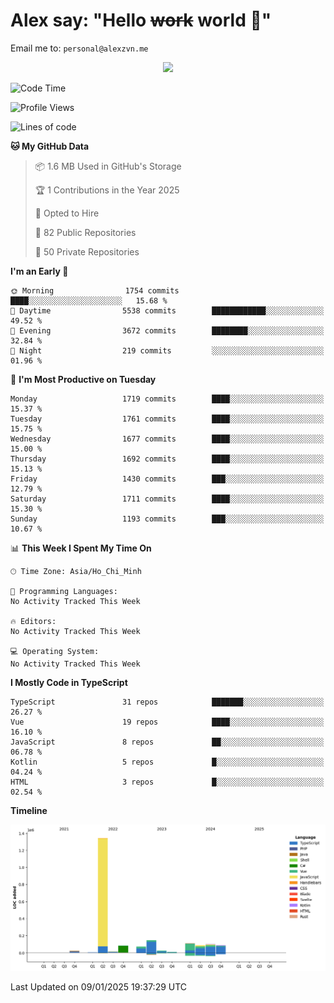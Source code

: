 # Alex say: "Hello ~~work~~ world 🐾"
Email me to: `personal@alexzvn.me`


<p align=center>
  <a href="https://skillicons.dev">
    <img src="https://skillicons.dev/icons?i=ts,js,php,nodejs,bun,vue,nuxt,react,svelte,tauri,laravel,rust,mongodb,docker,electron,redis,rabbitmq,tailwind,git,cloudflare,elysia,mysql,nginx,rollupjs,sentry,ubuntu,yarn,html,css,vite" />
  </a>
</p>

<!--START_SECTION:waka-->
![Code Time](http://img.shields.io/badge/Code%20Time-1%2C066%20hrs%2055%20mins-blue)

![Profile Views](http://img.shields.io/badge/Profile%20Views-1-blue)

![Lines of code](https://img.shields.io/badge/From%20Hello%20World%20I%27ve%20Written-2.1%20million%20lines%20of%20code-blue)

**🐱 My GitHub Data** 

> 📦 1.6 MB Used in GitHub's Storage 
 > 
> 🏆 1 Contributions in the Year 2025
 > 
> 💼 Opted to Hire
 > 
> 📜 82 Public Repositories 
 > 
> 🔑 50 Private Repositories 
 > 
**I'm an Early 🐤** 

```text
🌞 Morning                1754 commits        ████░░░░░░░░░░░░░░░░░░░░░   15.68 % 
🌆 Daytime                5538 commits        ████████████░░░░░░░░░░░░░   49.52 % 
🌃 Evening                3672 commits        ████████░░░░░░░░░░░░░░░░░   32.84 % 
🌙 Night                  219 commits         ░░░░░░░░░░░░░░░░░░░░░░░░░   01.96 % 
```
📅 **I'm Most Productive on Tuesday** 

```text
Monday                   1719 commits        ████░░░░░░░░░░░░░░░░░░░░░   15.37 % 
Tuesday                  1761 commits        ████░░░░░░░░░░░░░░░░░░░░░   15.75 % 
Wednesday                1677 commits        ████░░░░░░░░░░░░░░░░░░░░░   15.00 % 
Thursday                 1692 commits        ████░░░░░░░░░░░░░░░░░░░░░   15.13 % 
Friday                   1430 commits        ███░░░░░░░░░░░░░░░░░░░░░░   12.79 % 
Saturday                 1711 commits        ████░░░░░░░░░░░░░░░░░░░░░   15.30 % 
Sunday                   1193 commits        ███░░░░░░░░░░░░░░░░░░░░░░   10.67 % 
```


📊 **This Week I Spent My Time On** 

```text
🕑︎ Time Zone: Asia/Ho_Chi_Minh

💬 Programming Languages: 
No Activity Tracked This Week

🔥 Editors: 
No Activity Tracked This Week

💻 Operating System: 
No Activity Tracked This Week
```

**I Mostly Code in TypeScript** 

```text
TypeScript               31 repos            ███████░░░░░░░░░░░░░░░░░░   26.27 % 
Vue                      19 repos            ████░░░░░░░░░░░░░░░░░░░░░   16.10 % 
JavaScript               8 repos             ██░░░░░░░░░░░░░░░░░░░░░░░   06.78 % 
Kotlin                   5 repos             █░░░░░░░░░░░░░░░░░░░░░░░░   04.24 % 
HTML                     3 repos             █░░░░░░░░░░░░░░░░░░░░░░░░   02.54 % 
```



**Timeline**

![Lines of Code chart](https://raw.githubusercontent.com/alexzvn/alexzvn/main/assets/bar_graph.png)


 Last Updated on 09/01/2025 19:37:29 UTC
<!--END_SECTION:waka-->
